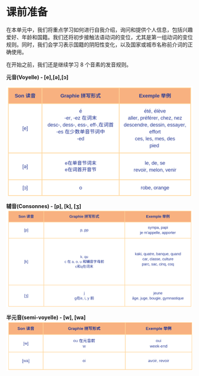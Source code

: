 # 课前准备

在本单元中，我们将重点学习如何进行自我介绍，询问和提供个人信息，包括兴趣爱好、年龄和国籍。我们还将初步接触法语动词的变位，尤其是第一组动词的变位规则。同时，我们会学习表示国籍的阴阳性变化，以及国家或城市名称前介词的正确使用。

在开始之前，我们还是继续学习 8 个音素的发音规则。

**元音(Voyelle) - [e],[ə],[ɔ]**

![voyelles](../assets/img/voyelles2.png)

**辅音(Consonnes) - [p], [k], [ʒ]**
![voyelles](../assets/img/consonnes2.png)

**半元音(semi-voyelle) - [w], [wa]**
![voyelles](../assets/img/semivoyelles1.png)
